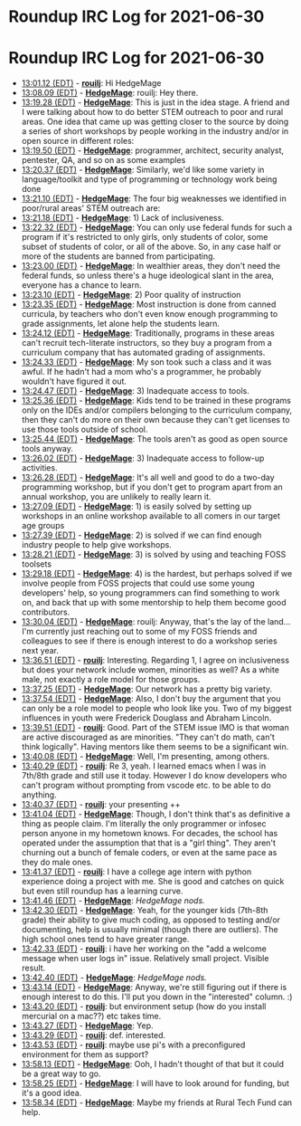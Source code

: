 # Roundup IRC Log for 2021-06-30 #
# Roundup IRC Log for 2021-06-30
* <a href="#13:01.12" id="13:01.12">13:01.12 (EDT)</a> - __[rouilj](https://github.com/rouilj)__: Hi HedgeMage
* <a href="#13:08.09" id="13:08.09">13:08.09 (EDT)</a> - __[HedgeMage](https://github.com/HedgeMage)__: rouilj: Hey there.
* <a href="#13:19.28" id="13:19.28">13:19.28 (EDT)</a> - __[HedgeMage](https://github.com/HedgeMage)__: This is just in the idea stage.  A friend and I were talking about how to do better STEM outreach to poor and rural areas.  One idea that came up was getting closer to the source by doing a series of short workshops by people working in the industry and/or in open source in different roles:
* <a href="#13:19.50" id="13:19.50">13:19.50 (EDT)</a> - __[HedgeMage](https://github.com/HedgeMage)__: programmer, architect, security analyst, pentester, QA, and so on as some examples
* <a href="#13:20.37" id="13:20.37">13:20.37 (EDT)</a> - __[HedgeMage](https://github.com/HedgeMage)__: Similarly, we'd like some variety in language/toolkit and type of programming or technology work being done
* <a href="#13:21.10" id="13:21.10">13:21.10 (EDT)</a> - __[HedgeMage](https://github.com/HedgeMage)__: The four big weaknesses we identified in poor/rural areas' STEM outreach are:
* <a href="#13:21.18" id="13:21.18">13:21.18 (EDT)</a> - __[HedgeMage](https://github.com/HedgeMage)__: 1) Lack of inclusiveness.
* <a href="#13:22.32" id="13:22.32">13:22.32 (EDT)</a> - __[HedgeMage](https://github.com/HedgeMage)__: You can only use federal funds for such a program if it's restricted to only girls, only students of color, some subset of students of color, or all of the above.  So, in any case half or more of the students are banned from participating.
* <a href="#13:23.00" id="13:23.00">13:23.00 (EDT)</a> - __[HedgeMage](https://github.com/HedgeMage)__: In wealthier areas, they don't need the federal funds, so unless there's a huge ideological slant in the area, everyone has a chance to learn.
* <a href="#13:23.10" id="13:23.10">13:23.10 (EDT)</a> - __[HedgeMage](https://github.com/HedgeMage)__: 2) Poor quality of instruction
* <a href="#13:23.35" id="13:23.35">13:23.35 (EDT)</a> - __[HedgeMage](https://github.com/HedgeMage)__: Most instruction is done from canned curricula, by teachers who don't even know enough programming to grade assignments, let alone help the students learn.
* <a href="#13:24.12" id="13:24.12">13:24.12 (EDT)</a> - __[HedgeMage](https://github.com/HedgeMage)__: Traditionally, programs in these areas can't recruit tech-literate instructors, so they buy a program from a curriculum company that has automated grading of assignments.
* <a href="#13:24.33" id="13:24.33">13:24.33 (EDT)</a> - __[HedgeMage](https://github.com/HedgeMage)__: My son took such a class and it was awful.  If he hadn't had a mom who's a programmer, he probably wouldn't have figured it out.
* <a href="#13:24.47" id="13:24.47">13:24.47 (EDT)</a> - __[HedgeMage](https://github.com/HedgeMage)__: 3) Inadequate access to tools.
* <a href="#13:25.36" id="13:25.36">13:25.36 (EDT)</a> - __[HedgeMage](https://github.com/HedgeMage)__: Kids tend to be trained in these programs only on the IDEs and/or compilers belonging to the curriculum company, then they can't do more on their own because they can't get licenses to use those tools outside of school.
* <a href="#13:25.44" id="13:25.44">13:25.44 (EDT)</a> - __[HedgeMage](https://github.com/HedgeMage)__: The tools aren't as good as open source tools anyway.
* <a href="#13:26.02" id="13:26.02">13:26.02 (EDT)</a> - __[HedgeMage](https://github.com/HedgeMage)__: 3) Inadequate access to follow-up activities.
* <a href="#13:26.28" id="13:26.28">13:26.28 (EDT)</a> - __[HedgeMage](https://github.com/HedgeMage)__: It's all well and good to do a two-day programming workshop, but if you don't get to program apart from an annual workshop, you are unlikely to really learn it.
* <a href="#13:27.09" id="13:27.09">13:27.09 (EDT)</a> - __[HedgeMage](https://github.com/HedgeMage)__: 1) is easily solved by setting up workshops in an online workshop available to all comers in our target age groups
* <a href="#13:27.39" id="13:27.39">13:27.39 (EDT)</a> - __[HedgeMage](https://github.com/HedgeMage)__: 2) is solved if we can find enough industry people to help give workshops.
* <a href="#13:28.21" id="13:28.21">13:28.21 (EDT)</a> - __[HedgeMage](https://github.com/HedgeMage)__: 3) is solved by using and teaching FOSS toolsets
* <a href="#13:29.18" id="13:29.18">13:29.18 (EDT)</a> - __[HedgeMage](https://github.com/HedgeMage)__: 4) is the hardest, but perhaps solved if we involve people from FOSS projects that could use some young developers' help, so young programmers can find something to work on, and back that up with some mentorship to help them become good contributors.
* <a href="#13:30.04" id="13:30.04">13:30.04 (EDT)</a> - __[HedgeMage](https://github.com/HedgeMage)__: rouilj: Anyway, that's the lay of the land... I'm currently just reaching out to some of my FOSS friends and colleagues to see if there is enough interest to do a workshop series next year.
* <a href="#13:36.51" id="13:36.51">13:36.51 (EDT)</a> - __[rouilj](https://github.com/rouilj)__: Interesting. Regarding 1, I agree on inclusiveness but does your network include women, minorities as well? As a white male, not exactly a role model for those groups.
* <a href="#13:37.25" id="13:37.25">13:37.25 (EDT)</a> - __[HedgeMage](https://github.com/HedgeMage)__: Our network has a pretty big variety.
* <a href="#13:37.54" id="13:37.54">13:37.54 (EDT)</a> - __[HedgeMage](https://github.com/HedgeMage)__: Also, I don't buy the argument that you can only be a role model to people who look like you.  Two of my biggest influences in youth were Frederick Douglass and Abraham Lincoln.
* <a href="#13:39.51" id="13:39.51">13:39.51 (EDT)</a> - __[rouilj](https://github.com/rouilj)__: Good. Part of the STEM issue IMO is that woman are active discouraged as are minorities. "They can't do math, can't think logically". Having mentors like them seems to be a significant win.
* <a href="#13:40.08" id="13:40.08">13:40.08 (EDT)</a> - __[HedgeMage](https://github.com/HedgeMage)__: Well, I'm presenting, among others.
* <a href="#13:40.29" id="13:40.29">13:40.29 (EDT)</a> - __[rouilj](https://github.com/rouilj)__: Re 3, yeah. I learned emacs when I was in 7th/8th grade and still use it today. However I do know developers who can't program without prompting from vscode etc. to be able to do anything.
* <a href="#13:40.37" id="13:40.37">13:40.37 (EDT)</a> - __[rouilj](https://github.com/rouilj)__: your presenting ++
* <a href="#13:41.04" id="13:41.04">13:41.04 (EDT)</a> - __[HedgeMage](https://github.com/HedgeMage)__: Though, I don't think that's as definitive a thing as people claim.  I'm literally the only programmer or infosec person anyone in my hometown knows.  For decades, the school has operated under the assumption that that is a "girl thing".  They aren't churning out a bunch of female coders, or even at the same pace as they do male ones.
* <a href="#13:41.37" id="13:41.37">13:41.37 (EDT)</a> - __[rouilj](https://github.com/rouilj)__: I have a college age intern with python experience doing a project with me. She is good and catches on quick but even still roundup has a learning curve.
* <a href="#13:41.46" id="13:41.46">13:41.46 (EDT)</a> - __[HedgeMage](https://github.com/HedgeMage)__: *HedgeMage nods.*
* <a href="#13:42.30" id="13:42.30">13:42.30 (EDT)</a> - __[HedgeMage](https://github.com/HedgeMage)__: Yeah, for the younger kids (7th-8th grade) their ability to give much coding, as opposed to testing and/or documenting, help is usually minimal (though there are outliers).  The high school ones tend to have greater range.
* <a href="#13:42.33" id="13:42.33">13:42.33 (EDT)</a> - __[rouilj](https://github.com/rouilj)__: i have her working on the "add a welcome message when user logs in" issue. Relatively small project. Visible result.
* <a href="#13:42.40" id="13:42.40">13:42.40 (EDT)</a> - __[HedgeMage](https://github.com/HedgeMage)__: *HedgeMage nods.*
* <a href="#13:43.14" id="13:43.14">13:43.14 (EDT)</a> - __[HedgeMage](https://github.com/HedgeMage)__: Anyway, we're still figuring out if there is enough interest to do this.  I'll put you down in the "interested" column. :)
* <a href="#13:43.20" id="13:43.20">13:43.20 (EDT)</a> - __[rouilj](https://github.com/rouilj)__: but environment setup (how do you install mercurial on a mac??) etc takes time.
* <a href="#13:43.27" id="13:43.27">13:43.27 (EDT)</a> - __[HedgeMage](https://github.com/HedgeMage)__: Yep.
* <a href="#13:43.29" id="13:43.29">13:43.29 (EDT)</a> - __[rouilj](https://github.com/rouilj)__: def. interested.
* <a href="#13:43.53" id="13:43.53">13:43.53 (EDT)</a> - __[rouilj](https://github.com/rouilj)__: maybe use pi's with a preconfigured environment for them as support?
* <a href="#13:58.13" id="13:58.13">13:58.13 (EDT)</a> - __[HedgeMage](https://github.com/HedgeMage)__: Ooh, I hadn't thought of that but it could be a great way to go.
* <a href="#13:58.25" id="13:58.25">13:58.25 (EDT)</a> - __[HedgeMage](https://github.com/HedgeMage)__: I will have to look around for funding, but it's a good idea.
* <a href="#13:58.34" id="13:58.34">13:58.34 (EDT)</a> - __[HedgeMage](https://github.com/HedgeMage)__: Maybe my friends at Rural Tech Fund can help.
